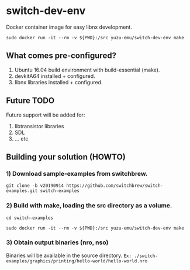 # switch-dev-env
Docker container image for easy libnx development.

`sudo docker run -it --rm -v ${PWD}:/src yuzu-emu/switch-dev-env make`

## What comes pre-configured?
1. Ubuntu 16.04 build environment with build-essential (make).
2. devkitA64 installed + configured.
2. libnx libraries installed + configured.

## Future TODO
Future support will be added for:
1. libtransistor libraries
2. SDL
3. ... etc

## Building your solution (HOWTO)

### 1) Download sample-examples from switchbrew.
`git clone -b v20190914 https://github.com/switchbrew/switch-examples.git switch-examples`

### 2) Build with make, loading the src directory as a volume.
`cd switch-examples`

`sudo docker run -it --rm -v ${PWD}:/src yuzu-emu/switch-dev-env make`

### 3) Obtain output binaries (nro, nso)
Binaries will be available in the source directory. `Ex: ./switch-examples/graphics/printing/hello-world/hello-world.nro`
